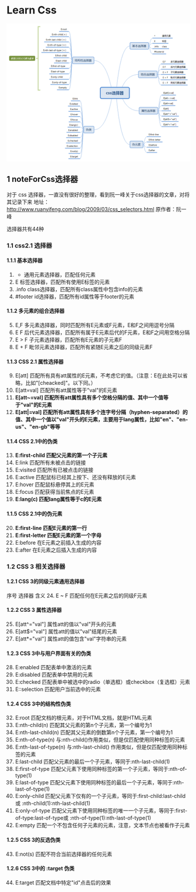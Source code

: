# Learn Css

![css选择器](./css选择器.png)

## 1 noteForCss选择器

对于 css 选择器，一直没有很好的整理，看到阮一峰关于css选择器的文章，对将其记录下来
地址：http://www.ruanyifeng.com/blog/2009/03/css_selectors.html
原作者：阮一峰

选择器共有44种

### 1.1 css2.1 选择器

#### 1.1.1 基本选择器

1.	*	通用元素选择器，匹配任何元素
2.	E	标签选择器，匹配所有使用E标签的元素
3.	.info	class选择器，匹配所有class属性中包含info的元素
4.	#footer	id选择器，匹配所有id属性等于footer的元素

#### 1.1.2 多元素的组合选择器

5.	E,F	多元素选择器，同时匹配所有E元素或F元素，E和F之间用逗号分隔
6.	E F	后代元素选择器，匹配所有属于E元素后代的F元素，E和F之间用空格分隔
7.	E > F	子元素选择器，匹配所有E元素的子元素F
8.	E + F	毗邻元素选择器，匹配所有紧随E元素之后的同级元素F

#### 1.1.3 CSS 2.1 属性选择器

9.	E[att]	匹配所有具有att属性的E元素，不考虑它的值。（注意：E在此处可以省略，比如"[cheacked]"。以下同。）
10.	E[att=val]	匹配所有att属性等于"val"的E元素
11.	__E[att~=val]	匹配所有att属性具有多个空格分隔的值、其中一个值等于"val"的E元素__
12.	__E[att|=val]	匹配所有att属性具有多个连字号分隔（hyphen-separated）的值、其中一个值以"val"开头的E元素，主要用于lang属性，比如"en"、"en-us"、"en-gb"等等__

#### 1.1.4 CSS 2.1中的伪类

13.	__E:first-child	匹配父元素的第一个子元素__
14.	E:link	匹配所有未被点击的链接
15.	E:visited	匹配所有已被点击的链接
16.	E:active	匹配鼠标已经其上按下、还没有释放的E元素
17.	E:hover	匹配鼠标悬停其上的E元素
18.	E:focus	匹配获得当前焦点的E元素
19.	__E:lang(c)	匹配lang属性等于c的E元素__

#### 1.1.5 CSS 2.1中的伪元素

20.	__E:first-line	匹配E元素的第一行__
21.	__E:first-letter	匹配E元素的第一个字母__
22.	E:before	在E元素之前插入生成的内容
23.	E:after	在E元素之后插入生成的内容

### 1.2 CSS 3 相关选择器

#### 1.2.1 CSS 3的同级元素通用选择器
序号	选择器	含义
24.	E ~ F	匹配任何在E元素之后的同级F元素

#### 1.2.2 CSS 3 属性选择器

25.	E[att^="val"]	属性att的值以"val"开头的元素
26.	E[att$="val"]	属性att的值以"val"结尾的元素
27.	E[att*="val"]	属性att的值包含"val"字符串的元素

#### 1.2.3 CSS 3中与用户界面有关的伪类

28.	E:enabled	匹配表单中激活的元素
29.	E:disabled	匹配表单中禁用的元素
30.	E:checked	匹配表单中被选中的radio（单选框）或checkbox（复选框）元素
31.	E::selection	匹配用户当前选中的元素


#### 1.2.4 CSS 3中的结构性伪类

32.	E:root	匹配文档的根元素，对于HTML文档，就是HTML元素
33.	E:nth-child(n)	匹配其父元素的第n个子元素，第一个编号为1
34.	E:nth-last-child(n)	匹配其父元素的倒数第n个子元素，第一个编号为1
35.	E:nth-of-type(n)	与:nth-child()作用类似，但是仅匹配使用同种标签的元素
36.	E:nth-last-of-type(n)	与:nth-last-child() 作用类似，但是仅匹配使用同种标签的元素
37.	E:last-child	匹配父元素的最后一个子元素，等同于:nth-last-child(1)
38.	E:first-of-type	匹配父元素下使用同种标签的第一个子元素，等同于:nth-of-type(1)
39.	E:last-of-type	匹配父元素下使用同种标签的最后一个子元素，等同于:nth-last-of-type(1)
40.	E:only-child	匹配父元素下仅有的一个子元素，等同于:first-child:last-child或 :nth-child(1):nth-last-child(1)
41.	E:only-of-type	匹配父元素下使用同种标签的唯一一个子元素，等同于:first-of-type:last-of-type或 :nth-of-type(1):nth-last-of-type(1)
42.	E:empty	匹配一个不包含任何子元素的元素，注意，文本节点也被看作子元素

#### 1.2.5 CSS 3的反选伪类

43.	E:not(s)	匹配不符合当前选择器的任何元素

#### 1.2.6 CSS 3中的 :target 伪类

44.	E:target	匹配文档中特定"id"点击后的效果
